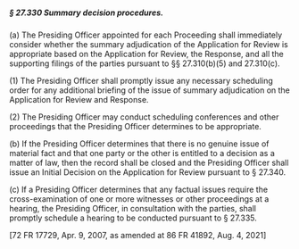 ##### § 27.330 Summary decision procedures. #####

(a) The Presiding Officer appointed for each Proceeding shall immediately consider whether the summary adjudication of the Application for Review is appropriate based on the Application for Review, the Response, and all the supporting filings of the parties pursuant to §§ 27.310(b)(5) and 27.310(c).

(1) The Presiding Officer shall promptly issue any necessary scheduling order for any additional briefing of the issue of summary adjudication on the Application for Review and Response.

(2) The Presiding Officer may conduct scheduling conferences and other proceedings that the Presiding Officer determines to be appropriate.

(b) If the Presiding Officer determines that there is no genuine issue of material fact and that one party or the other is entitled to a decision as a matter of law, then the record shall be closed and the Presiding Officer shall issue an Initial Decision on the Application for Review pursuant to § 27.340.

(c) If a Presiding Officer determines that any factual issues require the cross-examination of one or more witnesses or other proceedings at a hearing, the Presiding Officer, in consultation with the parties, shall promptly schedule a hearing to be conducted pursuant to § 27.335.

[72 FR 17729, Apr. 9, 2007, as amended at 86 FR 41892, Aug. 4, 2021]